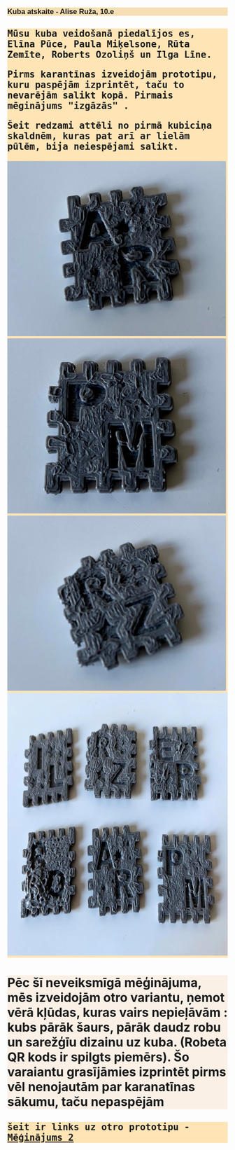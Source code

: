 <html>
<head>
<title> Kuba atskaite </title>
<meta charset="UTF-8">
        <style>
            body {background-image: url('Photos/kopiga1.jpg'); }
            h1 {background-color: Linen ;font-size: 26;}
            h2 {background-color: Moccasin ; font-family: monospace}
            h3 {background-color: Wheat ; font-family: "Trebuchet MS", Helvetica, sans-serif ; font-size: 90; }
                    article {-webkit-flex: 3;
  -ms-flex: 3;flex: 3; background-color: #e6ccff ; padding: 10px;}
         </style>  
		 <body>
		 <p><h3> Kuba atskaite - Alise Ruža, 10.e </h3></p>
		 <p><h2> Mūsu kuba veidošanā piedalījos es, Elīna Pūce, Paula Miķelsone, Rūta Zemīte, Roberts Ozoliņš un Ilga Līne.
		 <p>Pirms karantīnas izveidojām prototipu, kuru paspējām izprintēt, taču to nevarējām salikt kopā. Pirmais mēginājums "izgāzās" . </p>
		 <p> Šeit redzami attēli no pirmā kubiciņa skaldnēm, kuras pat arī ar lielām pūlēm, bija neiespējami salikt.  </p>
		 <img src="Photos/ar.jpg" alt="Alise" width="500" height="400"> <img src="Photos/pm.jpg" alt="Paula" width="500" height="400">
		 <img src="Photos/rz.jpg" alt="Ruta" width="500" height="400"> <img src="Photos/kopiga3.jpg" alt="Robets" width="800" height="600">
		 <p> <h1> Pēc šī neveiksmīgā mēģinājuma, mēs izveidojām otro variantu, ņemot vērā kļūdas, kuras vairs nepieļāvām : kubs pārāk šaurs, pārāk daudz robu un sarežģīu dizainu uz kuba. (Robeta QR kods ir spilgts piemērs). Šo varaiantu grasījāmies izprintēt pirms vēl nenojautām par karanatīnas sākumu, taču nepaspējām <p>
		 <p> <h2> šeit ir links uz otro prototipu - <a href="https://www.tinkercad.com/things/5W173aWeVgX-neat-robo/edit?sharecode=6Va6Pl42KeLXoyVNu5XuBydnEMwDYERlVVX2Km7VZtA="> Mēģinājums 2 </a> <p> 
		 
